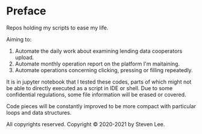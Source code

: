 # Preface

Repos holding my scripts to ease my life. 

Aiming to: 
1. Automate the daily work about examining lending data cooperators upload. 
2. Automate monthly operation report on the platform I'm maitaining.
3. Automate operations concerning clicking, pressing or filling repeatedly.

It is in jupyter notebook that I tested these codes, parts of which might not be able to directly executed as a script in IDE or shell. Due to some confidential regulations, some file information will be erased or covered.

Code pieces will be constantly improved to be more compact with particular loops and data structures.

All copyrights reserved. Copyright © 2020-2021 by Steven Lee.
